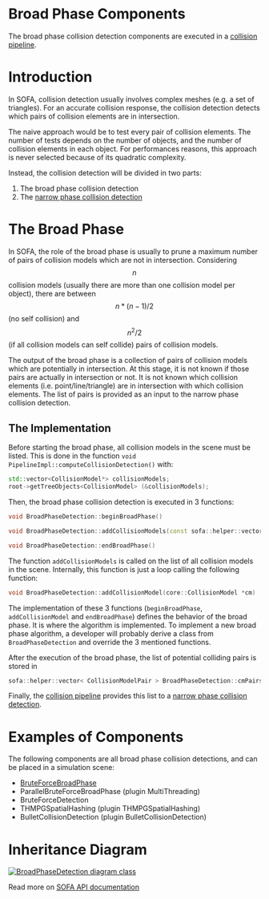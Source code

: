Broad Phase Components
======================

The broad phase collision detection components are executed in a [collision pipeline](../../collisionpipeline).

Introduction
============

In SOFA, collision detection usually involves complex meshes (e.g. a set of triangles).
For an accurate collision response, the collision detection detects which pairs of collision elements are in intersection.

The naive approach would be to test every pair of collision elements.
The number of tests depends on the number of objects, and the number of collision elements in each object.
For performances reasons, this approach is never selected because of its quadratic complexity.

Instead, the collision detection will be divided in two parts:

1. The broad phase collision detection
2. The [narrow phase collision detection](../../narrowphase)

The Broad Phase
===============

In SOFA, the role of the broad phase is usually to prune a maximum number of pairs of collision models which are not in intersection.
Considering $$n$$ collision models (usually there are more than one collision model per object), there are between $$n*(n-1)/2$$(no self collision) and $$n^2/2$$(if all collision models can self collide) pairs of collision models.

The output of the broad phase is a collection of pairs of collision models which are potentially in intersection.
At this stage, it is not known if those pairs are actually in intersection or not.
It is not known which collision elements (i.e. point/line/triangle) are in intersection with which collision elements.
The list of pairs is provided as an input to the narrow phase collision detection.

The Implementation
------------------

Before starting the broad phase, all collision models in the scene must be listed. This is done in the function ```void PipelineImpl::computeCollisionDetection()```  with:
```cpp
std::vector<CollisionModel*> collisionModels;
root->getTreeObjects<CollisionModel> (&collisionModels);
```

Then, the broad phase collision detection is executed in 3 functions:

```cpp
void BroadPhaseDetection::beginBroadPhase()
```

```cpp
void BroadPhaseDetection::addCollisionModels(const sofa::helper::vector<core::CollisionModel *>& v)
```

```cpp
void BroadPhaseDetection::endBroadPhase()
```

The function `addCollisionModels` is called on the list of all collision models in the scene.
Internally, this function is just a loop calling the following function:
```cpp
void BroadPhaseDetection::addCollisionModel(core::CollisionModel *cm)
```

The implementation of these 3 functions (`beginBroadPhase`, `addCollisionModel` and `endBroadPhase`) defines the behavior of the broad phase.
It is where the algorithm is implemented.
To implement a new broad phase algorithm, a developer will probably derive a class from `BroadPhaseDetection` and override the 3 mentioned functions.

After the execution of the broad phase, the list of potential colliding pairs is stored in
```cpp
sofa::helper::vector< CollisionModelPair > BroadPhaseDetection::cmPairs;
```
Finally, the [collision pipeline](../../collisionpipeline) provides this list to a [narrow phase collision detection](../../narrowphase).

Examples of Components
======================

The following components are all broad phase collision detections, and can be placed in a simulation scene:

- [BruteForceBroadPhase](./../bruteforcebroadphase)
- ParallelBruteForceBroadPhase (plugin MultiThreading)
- BruteForceDetection
- THMPGSpatialHashing (plugin THMPGSpatialHashing)
- BulletCollisionDetection (plugin BulletCollisionDetection)

Inheritance Diagram
===================

<a href="https://www.sofa-framework.org/api/master/sofa/html/classsofa_1_1core_1_1collision_1_1_broad_phase_detection.html">
<img src="https://www.sofa-framework.org/api/master/sofa/html/classsofa_1_1core_1_1collision_1_1_broad_phase_detection__inherit__graph.png" title="BroadPhaseDetection diagram class"/>
</a>

Read more on [SOFA API documentation](https://www.sofa-framework.org/api/master/sofa/html/classsofa_1_1core_1_1collision_1_1_broad_phase_detection.html)
